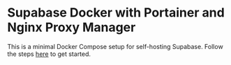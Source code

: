 # Supabase Docker with Portainer and Nginx Proxy Manager

This is a minimal Docker Compose setup for self-hosting Supabase. Follow the steps [here](https://supabase.com/docs/guides/hosting/docker) to get started.
